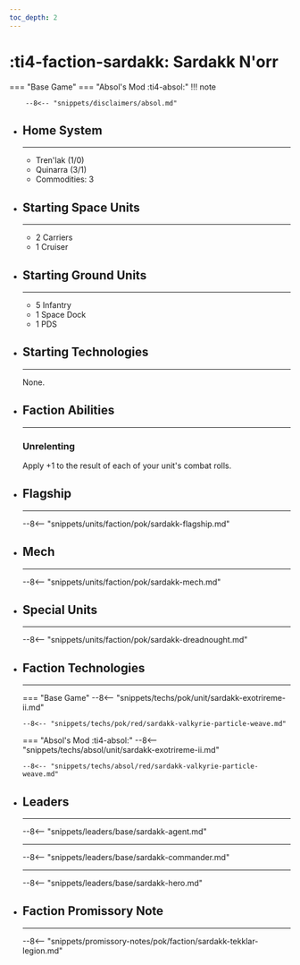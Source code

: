 ```yaml
---
toc_depth: 2
---
```


# :ti4-faction-sardakk: Sardakk N'orr
=== "Base Game"
=== "Absol's Mod :ti4-absol:" 
    !!! note

        --8<-- "snippets/disclaimers/absol.md"

<div class="grid cards" markdown>

-   ## __Home System__

    ---

    * Tren'lak (1/0)
    * Quinarra (3/1)
    * Commodities: 3

</div>

<div class="grid cards" markdown>

-   ## __Starting Space Units__

    ---

    * 2 Carriers
    * 1 Cruiser

-   ## __Starting Ground Units__

    ---

    * 5 Infantry
    * 1 Space Dock
    * 1 PDS

-   ## __Starting Technologies__

    ---
    None.

-   ## __Faction Abilities__

    ---
    ### **Unrelenting**
    
    Apply +1 to the result of each of your unit's combat rolls.

-   ## __Flagship__

    ---
    --8<-- "snippets/units/faction/pok/sardakk-flagship.md"

-   ## __Mech__

    ---
    --8<-- "snippets/units/faction/pok/sardakk-mech.md"

</div>

<div class="grid cards" markdown>

-   ## __Special Units__

    ---
    --8<-- "snippets/units/faction/pok/sardakk-dreadnought.md"

</div>

<div class="grid cards" markdown>

-   ## __Faction Technologies__

    ---
    === "Base Game"
        --8<-- "snippets/techs/pok/unit/sardakk-exotrireme-ii.md"

        --8<-- "snippets/techs/pok/red/sardakk-valkyrie-particle-weave.md"

    === "Absol's Mod :ti4-absol:"
        --8<-- "snippets/techs/absol/unit/sardakk-exotrireme-ii.md"

        --8<-- "snippets/techs/absol/red/sardakk-valkyrie-particle-weave.md"

-   ## __Leaders__

    ---
    
    --8<-- "snippets/leaders/base/sardakk-agent.md"

    ---

    --8<-- "snippets/leaders/base/sardakk-commander.md"

    ---

    --8<-- "snippets/leaders/base/sardakk-hero.md"

-   ## __Faction Promissory Note__

    ---
    --8<-- "snippets/promissory-notes/pok/faction/sardakk-tekklar-legion.md"

</div>